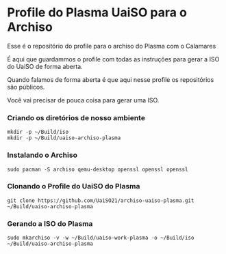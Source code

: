 # Profile do Plasma UaiSO para o Archiso

Esse é o repositório do profile para o archiso do Plasma com o Calamares

É aqui que guardammos o profile com todas as instruções para gerar a ISO do UaiSO de forma aberta.

Quando falamos de forma aberta é que aqui nesse profile os repositórios são públicos.

Você vai precisar de pouca coisa para gerar uma ISO.

### Criando os diretórios de nosso ambiente

```
mkdir -p ~/Build/iso
mkdir -p ~/Build/uaiso-archiso-plasma
```
### Instalando o Archiso
```
sudo pacman -S archiso qemu-desktop openssl openssl openssl
```
### Clonando o Profile do UaiSO do Plasma
```
git clone https://github.com/UaiSO21/archiso-uaiso-plasma.git ~/Build/uaiso-archiso-plasma
```
### Gerando a ISO do Plasma
```
sudo mkarchiso -v -w ~/Build/uaiso-work-plasma -o ~/Build/iso ~/Build/uaiso-archiso-plasma 
```
